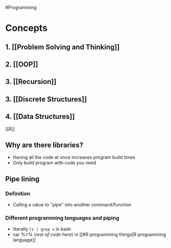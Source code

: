 #Programming 
# Concepts 
## 1. [[Problem Solving and Thinking]]
## 2. [[OOP]]
## 3. [[Recursion]]
## 3. [[Discrete Structures]] 
## 4. [[Data Structures]]



[[R]]

## Why are there libraries?
- Having all the code at once increases program build times
- Only build program with code you need

## Pipe lining
### Definition
- Calling a value to "pipe" into another command/function
### Different programming languages and piping
- literally `ls | grep x`  in bash
- var %>% (*rest of code here*) in [[#R programming things|R programming language]]